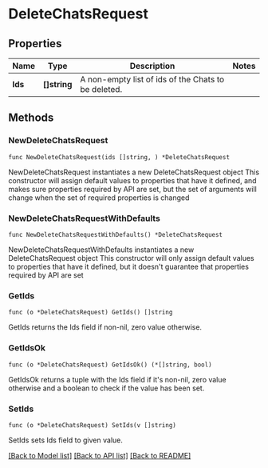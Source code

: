 # DeleteChatsRequest

## Properties

Name | Type | Description | Notes
------------ | ------------- | ------------- | -------------
**Ids** | **[]string** | A non-empty list of ids of the Chats to be deleted. | 

## Methods

### NewDeleteChatsRequest

`func NewDeleteChatsRequest(ids []string, ) *DeleteChatsRequest`

NewDeleteChatsRequest instantiates a new DeleteChatsRequest object
This constructor will assign default values to properties that have it defined,
and makes sure properties required by API are set, but the set of arguments
will change when the set of required properties is changed

### NewDeleteChatsRequestWithDefaults

`func NewDeleteChatsRequestWithDefaults() *DeleteChatsRequest`

NewDeleteChatsRequestWithDefaults instantiates a new DeleteChatsRequest object
This constructor will only assign default values to properties that have it defined,
but it doesn't guarantee that properties required by API are set

### GetIds

`func (o *DeleteChatsRequest) GetIds() []string`

GetIds returns the Ids field if non-nil, zero value otherwise.

### GetIdsOk

`func (o *DeleteChatsRequest) GetIdsOk() (*[]string, bool)`

GetIdsOk returns a tuple with the Ids field if it's non-nil, zero value otherwise
and a boolean to check if the value has been set.

### SetIds

`func (o *DeleteChatsRequest) SetIds(v []string)`

SetIds sets Ids field to given value.



[[Back to Model list]](../README.md#documentation-for-models) [[Back to API list]](../README.md#documentation-for-api-endpoints) [[Back to README]](../README.md)



